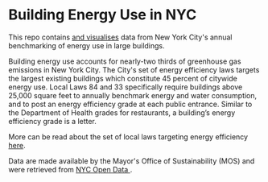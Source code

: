 # Building Energy Use in NYC

This repo contains [and visualises](https://elisabethappel.github.io/energy/) data from New York City's annual benchmarking of energy use in large buildings. 

Building energy use accounts for nearly-two thirds of greenhouse gas emissions in New York City. The City's set of energy efficiency laws targets the largest existing buildings which constitute 45 percent of citywide energy use. Local Laws 84 and 33 specifically require buildings above 25,000 square feet to annually benchmark energy and water consumption, and to post an energy efficiency grade at each public entrance. Similar to the Department of Health grades for restaurants, a building’s energy efficiency grade is a letter.

More can be read about the set of local laws targeting energy efficiency <a href="https://www1.nyc.gov/site/buildings/business/benchmarking.page"> here</a>.

Data are made available by the Mayor's Office of Sustainability (MOS) and were retrieved from <a href="https://data.cityofnewyork.us/Environment/Energy-and-Water-Data-Disclosure-for-Local-Law-84-/qb3v-bbre"> NYC Open Data </a>.
